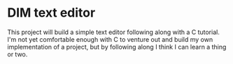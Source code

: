 # DIM text editor

This project will build a simple text editor following along with a C tutorial.
I'm not yet comfortable enough with C to venture out and build my own implementation
of a project, but by following along I think I can learn a thing or two.


